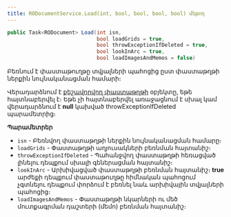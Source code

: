 ```yaml
---
title: RODocumentService.Load(int, bool, bool, bool, bool) մեթոդ  
---
```


```c#
public Task<RODocument> Load(int isn,
                             bool loadGrids = true,
                             bool throwExceptionIfDeleted = true,
                             bool lookInArc = true,
                             bool loadImagesAndMemos = false)
```

Բեռնում է փաստաթուղթը տվյալների պահոցից ըստ փաստաթղթի ներքին նույնականացման համարի։

Վերադարձնում է [քեշավորվող փաստաթղթի](../../types/RODocument.md) օբյեկտը, եթե հայտնաբերվել է։
Եթե չի հայտնաբերվել առաջացնում է սխալ կամ վերադարձնում է **null** կախված throwExceptionIfDeleted պարամետրից։

**Պարամետրեր**

* `isn` - Բեռնվող փաստաթղթի ներքին նույնականացման համարը։
* `loadGrids` - Փաստաթղթի աղյուսակների բեռնման հայտանիշ։
* `throwExceptionIfDeleted` - Պահանջվող փաստաթղթի հեռացված լինելու դեպքում սխալի գեներացման հայտանիշ։ 
* `lookInArc` - Արխիվացված փաստաթղթի բեռնման հայտանիշ։ **true** արժեքի դեպքում փաստաթուղթը հիմնական պահոցում չգտնելու դեպքում փորձում է բեռնել նաև արխիվային տվյալների պահոցից։
* `loadImagesAndMemos` - Փաստաթղթի նկարների ու մեծ մուտքագրման դաշտերի (մեմո) բեռնման հայտանիշ։
